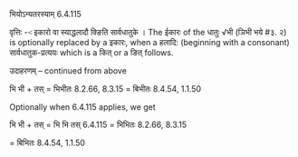 

 भियोऽन्यतरस्याम् 6.4.115 

वृत्तिः --ः इकारो वा स्‍याद्धलादौ क्ङिति सार्वधातुके । The ईकारः of the धातुः √भी (ञिभी भये #३. २) is optionally replaced by a इकारः, when a हलादि: (beginning with a consonant) सार्वधातुक-प्रत्ययः which is a कित् or a ङित् follows. 


उदाहरणम् – continued from above 


भि भी + तस् = भिभीतः 8.2.66, 8.3.15 = बिभीतः 8.4.54, 1.1.50 


Optionally when 6.4.115 applies, we get 

भि भी + तस् = भि भि तस् 6.4.115 = भिभितः 8.2.66, 8.3.15 

= बिभितः 8.4.54, 1.1.50 


